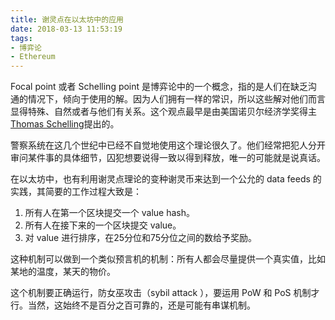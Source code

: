 ```yaml
---
title: 谢灵点在以太坊中的应用
date: 2018-03-13 11:53:19
tags:
- 博弈论
- Ethereum
---
```

Focal point 或者 Schelling point 是博弈论中的一个概念，指的是人们在缺乏沟通的情况下，倾向于使用的解。因为人们拥有一样的常识，所以这些解对他们而言显得特殊、自然或者与他们有关系。这个观点最早是由美国诺贝尔经济学奖得主[Thomas Schelling][1]提出的。

警察系统在这几个世纪中已经不自觉地使用这个理论很久了。他们经常把犯人分开审问某件事的具体细节，囚犯想要说得一致以得到释放，唯一的可能就是说真话。

在以太坊中，也有利用谢灵点理论的变种谢灵币来达到一个公允的 data feeds 的实践，其简要的工作过程大致是：

1. 所有人在第一个区块提交一个 value hash。
2. 所有人在接下来的一个区块提交 value。
3. 对 value 进行排序，在25分位和75分位之间的数给予奖励。

这种机制可以做到一个类似预言机的机制：所有人都会尽量提供一个真实值，比如某地的温度，某天的物价。

这个机制要正确运行，防女巫攻击（sybil attack ），要运用 PoW 和 PoS 机制才行。当然，这始终不是百分之百可靠的，还是可能有串谋机制。


  [1]: https://en.wikipedia.org/wiki/Thomas_Schelling